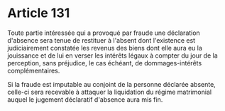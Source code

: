 # Article 131

Toute partie intéressée qui a provoqué par fraude une déclaration d'absence sera tenue de restituer à l'absent dont l'existence est judiciairement constatée les revenus des biens dont elle aura eu la jouissance et de lui en verser les intérêts légaux à compter du jour de la perception, sans préjudice, le cas échéant, de dommages-intérêts complémentaires.

Si la fraude est imputable au conjoint de la personne déclarée absente, celle-ci sera recevable à attaquer la liquidation du régime matrimonial auquel le jugement déclaratif d'absence aura mis fin.
